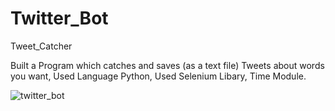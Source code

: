# Twitter_Bot

Tweet_Catcher

Built a Program which catches and saves (as a text file) Tweets about words you want,
Used Language Python,
Used Selenium Libary, Time Module.

![twitter_bot](https://user-images.githubusercontent.com/79938189/165044411-a1df11a8-246b-4995-afbc-844f339567eb.png)
